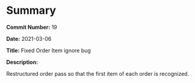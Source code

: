 # Summary

**Commit Number:** 19

**Date:** 2021-03-06

**Title:** Fixed Order Item ignore bug

**Description:**

Restructured order pass so that the first item of each order is recognized.